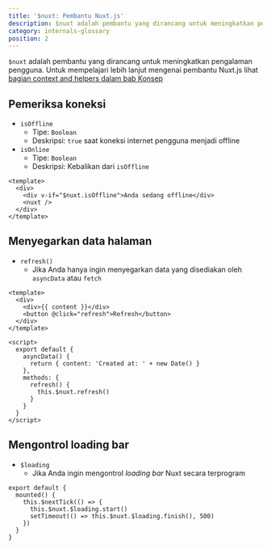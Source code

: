 ```yaml
---
title: '$nuxt: Pembantu Nuxt.js'
description: $nuxt adalah pembantu yang dirancang untuk meningkatkan pengalaman pengguna.
category: internals-glossary
position: 2
---
```


`$nuxt` adalah pembantu yang dirancang untuk meningkatkan pengalaman pengguna.
Untuk mempelajari lebih lanjut mengenai pembantu Nuxt.js lihat [bagian context and helpers dalam bab Konsep](/docs/2.x/concepts/context-helpers#nuxt-the-nuxtjs-helper)

## Pemeriksa koneksi

- `isOffline`
  - Tipe: `Boolean`
  - Deskripsi: `true` saat koneksi internet pengguna menjadi offline
- `isOnline`
  - Tipe: `Boolean`
  - Deskripsi: Kebalikan dari `isOffline`

```html{}[layouts/default.vue]
<template>
  <div>
    <div v-if="$nuxt.isOffline">Anda sedang offline</div>
    <nuxt />
  </div>
</template>
```

## Menyegarkan data halaman

- `refresh()`
  - Jika Anda hanya ingin menyegarkan data yang disediakan oleh `asyncData` atau `fetch`

```html{}[example.vue]
<template>
  <div>
    <div>{{ content }}</div>
    <button @click="refresh">Refresh</button>
  </div>
</template>

<script>
  export default {
    asyncData() {
      return { content: 'Created at: ' + new Date() }
    },
    methods: {
      refresh() {
        this.$nuxt.refresh()
      }
    }
  }
</script>
```

## Mengontrol loading bar

- `$loading`
  - Jika Anda ingin mengontrol _loading bar_ Nuxt secara terprogram

```js{}[]
export default {
  mounted() {
    this.$nextTick(() => {
      this.$nuxt.$loading.start()
      setTimeout(() => this.$nuxt.$loading.finish(), 500)
    })
  }
}
```